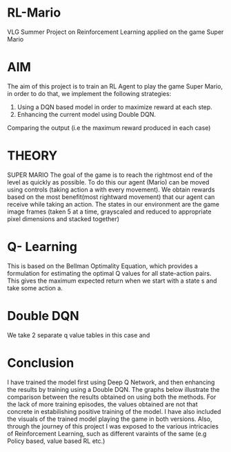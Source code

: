 # RL-Mario
VLG Summer Project on Reinforcement Learning applied on the game Super Mario

# AIM
The aim of this project is to train an RL Agent to play the game Super Mario, in order to do that, we implement the following strategies:
1. Using a DQN based model in order to maximize reward at each step.
2. Enhancing the current model using Double DQN.

Comparing the output (i.e the maximum reward produced in each case)


# THEORY
SUPER MARIO
The goal of the game is to reach the rightmost end of the level as quickly as possible. To do this our agent (Mario) can be moved using controls (taking action a with every movement). We obtain rewards based on the most benefit(most rightward movement) that our agent can receive while taking an action. The states in our environment are the game image frames (taken 5 at a time, grayscaled and reduced to appropriate pixel dimensions and stacked together)

# Q- Learning
This is based on the Bellman Optimality Equation, which provides a formulation for estimating the optimal Q values for all state-action pairs. This gives the maximum expected return when we start with a state s and take some action a. 

# Double DQN
We take 2 separate q value tables in this case and 


# Conclusion
I have trained the model first using Deep Q Network, and then enhancing the results by training using a Double DQN. The graphs below illustrate the comparison between the results obtained on using both the methods. For the lack of more training episodes, the values obtained are not that concrete in estabilishing positive training of the model. I have also included the visuals of the trained model playing the game in both versions.
Also, through the journey of this project I was exposed to the various intricacies of Reinforcement Learning, such as different varaints of the same (e.g Policy based, value based RL etc.)
 
